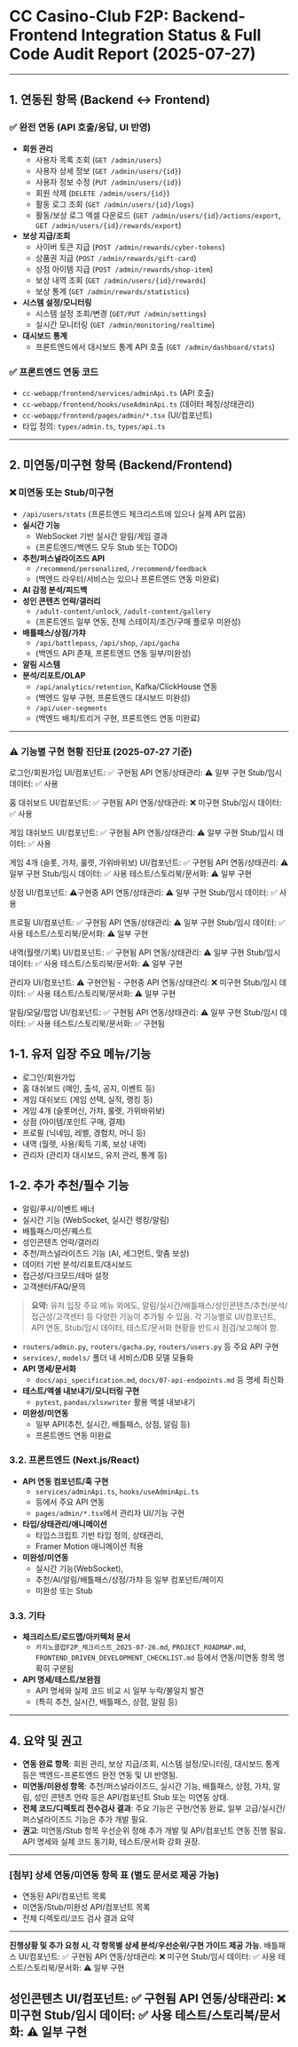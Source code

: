 # CC Casino-Club F2P: Backend-Frontend Integration Status & Full Code Audit Report (2025-07-27)

---

## 1. 연동된 항목 (Backend ↔ Frontend)

### ✅ 완전 연동 (API 호출/응답, UI 반영)
- **회원 관리**
  - 사용자 목록 조회 (`GET /admin/users`)
  - 사용자 상세 정보 (`GET /admin/users/{id}`)
  - 사용자 정보 수정 (`PUT /admin/users/{id}`)
  - 회원 삭제 (`DELETE /admin/users/{id}`)
  - 활동 로그 조회 (`GET /admin/users/{id}/logs`)
  - 활동/보상 로그 엑셀 다운로드 (`GET /admin/users/{id}/actions/export`, `GET /admin/users/{id}/rewards/export`)
- **보상 지급/조회**
  - 사이버 토큰 지급 (`POST /admin/rewards/cyber-tokens`)
  - 상품권 지급 (`POST /admin/rewards/gift-card`)
  - 상점 아이템 지급 (`POST /admin/rewards/shop-item`)
  - 보상 내역 조회 (`GET /admin/users/{id}/rewards`)
  - 보상 통계 (`GET /admin/rewards/statistics`)
- **시스템 설정/모니터링**
  - 시스템 설정 조회/변경 (`GET/PUT /admin/settings`)
  - 실시간 모니터링 (`GET /admin/monitoring/realtime`)
- **대시보드 통계**
  - 프론트엔드에서 대시보드 통계 API 호출 (`GET /admin/dashboard/stats`)

### ✅ 프론트엔드 연동 코드
- `cc-webapp/frontend/services/adminApi.ts` (API 호출)
- `cc-webapp/frontend/hooks/useAdminApi.ts` (데이터 페칭/상태관리)
- `cc-webapp/frontend/pages/admin/*.tsx` (UI/컴포넌트)
- 타입 정의: `types/admin.ts`, `types/api.ts`

---

## 2. 미연동/미구현 항목 (Backend/Frontend)

### ❌ 미연동 또는 Stub/미구현
  - `/api/users/stats` (프론트엔드 체크리스트에 있으나 실제 API 없음)
- **실시간 기능**
  - WebSocket 기반 실시간 알림/게임 결과 
  - (프론트엔드/백엔드 모두 Stub 또는 TODO)
- **추천/퍼스널라이즈드 API**
  - `/recommend/personalized`, `/recommend/feedback` 
  - (백엔드 라우터/서비스는 있으나 프론트엔드 연동 미완료)
- **AI 감정 분석/피드백**
- **성인 콘텐츠 언락/갤러리**
  - `/adult-content/unlock`, `/adult-content/gallery` 
  - (프론트엔드 일부 연동, 전체 스테이지/조건/구매 플로우 미완성)
- **배틀패스/상점/가챠**
  - `/api/battlepass`, `/api/shop`, `/api/gacha` 
  - (백엔드 API 존재, 프론트엔드 연동 일부/미완성)
- **알림 시스템**
- **분석/리포트/OLAP**
  - `/api/analytics/retention`, Kafka/ClickHouse 연동 
  - (백엔드 일부 구현, 프론트엔드 대시보드 미완성)
  - `/api/user-segments` 
  - (백엔드 배치/트리거 구현, 프론트엔드 연동 미완료)

---

### ⚠️ 기능별 구현 현황 진단표 (2025-07-27 기준)

로그인/회원가입
UI/컴포넌트: ✅ 구현됨
API 연동/상태관리: ⚠️ 일부 구현
Stub/임시 데이터: ✅ 사용


홈 대쉬보드
UI/컴포넌트: ✅ 구현됨
API 연동/상태관리: ❌ 미구현 
Stub/임시 데이터: ✅ 사용




게임 대쉬보드
UI/컴포넌트: ✅ 구현됨
API 연동/상태관리: ⚠️ 일부 구현
Stub/임시 데이터: ✅ 사용


게임 4개 (슬롯, 가챠, 룰렛, 가위바위보)
UI/컴포넌트: ✅ 구현됨
API 연동/상태관리: ⚠️ 일부 구현
Stub/임시 데이터: ✅ 사용
테스트/스토리북/문서화: ⚠️ 일부 구현

상점
UI/컴포넌트: ⚠️구현중
API 연동/상태관리: ⚠️ 일부 구현
Stub/임시 데이터: ✅ 사용

프로필
UI/컴포넌트: ✅ 구현됨
API 연동/상태관리: ⚠️ 일부 구현
Stub/임시 데이터: ✅ 사용
테스트/스토리북/문서화: ⚠️ 일부 구현

내역(월렛/기록)
UI/컴포넌트: ✅ 구현됨
API 연동/상태관리: ⚠️ 일부 구현
Stub/임시 데이터: ✅ 사용
테스트/스토리북/문서화: ⚠️ 일부 구현

관리자
UI/컴포넌트: ⚠️ 구현안됨 - 구현중 
API 연동/상태관리: ❌ 미구현
Stub/임시 데이터: ✅ 사용
테스트/스토리북/문서화: ⚠️ 일부 구현

알림/모달/팝업
UI/컴포넌트: ✅ 구현됨
API 연동/상태관리: ⚠️ 일부 구현
Stub/임시 데이터: ✅ 사용
테스트/스토리북/문서화: ✅ 구현됨



## 1-1. 유저 입장 주요 메뉴/기능

- 로그인/회원가입
- 홈 대쉬보드 (메인, 출석, 공지, 이벤트 등)
- 게임 대쉬보드 (게임 선택, 실적, 랭킹 등)
- 게임 4개 (슬롯머신, 가챠, 룰렛, 가위바위보)
- 상점 (아이템/포인트 구매, 결제)
- 프로필 (닉네임, 레벨, 경험치, 머니 등)
- 내역 (월렛, 사용/획득 기록, 보상 내역)
- 관리자 (관리자 대시보드, 유저 관리, 통계 등)

## 1-2. 추가 추천/필수 기능

- 알림/푸시/이벤트 배너
- 실시간 기능 (WebSocket, 실시간 랭킹/알림)
- 배틀패스/미션/퀘스트
- 성인콘텐츠 언락/갤러리
- 추천/퍼스널라이즈드 기능 (AI, 세그먼트, 맞춤 보상)
- 데이터 기반 분석/리포트/대시보드
- 접근성/다크모드/테마 설정
- 고객센터/FAQ/문의

> **요약:** 유저 입장 주요 메뉴 외에도, 알림/실시간/배틀패스/성인콘텐츠/추천/분석/접근성/고객센터 등 다양한 기능이 추가될 수 있음. 각 기능별로 UI/컴포넌트, API 연동, Stub/임시 데이터, 테스트/문서화 현황을 반드시 점검/보고해야 함.
> 
  - `routers/admin.py`, `routers/gacha.py`, `routers/users.py` 등 주요 API 구현
  - `services/`, `models/` 폴더 내 서비스/DB 모델 모듈화
- **API 명세/문서화**
  - `docs/api_specification.md`, `docs/07-api-endpoints.md` 
  등 명세 최신화
- **테스트/엑셀 내보내기/모니터링 구현**
  - `pytest`, `pandas/xlsxwriter` 활용 엑셀 내보내기
- **미완성/미연동**
  - 일부 API(추천, 실시간, 배틀패스, 상점, 알림 등) 
  - 프론트엔드 연동 미완료

### 3.2. 프론트엔드 (Next.js/React)
- **API 연동 컴포넌트/훅 구현**
  - `services/adminApi.ts`, `hooks/useAdminApi.ts` 
  - 등에서 주요 API 연동
  - `pages/admin/*.tsx`에서 관리자 UI/기능 구현
- **타입/상태관리/애니메이션**
  - 타입스크립트 기반 타입 정의, 상태관리, 
  - Framer Motion 애니메이션 적용
- **미완성/미연동**
  - 실시간 기능(WebSocket), 
  - 추천/AI/알림/배틀패스/상점/가챠 등 일부 컴포넌트/페이지 
  - 미완성 또는 Stub

### 3.3. 기타
- **체크리스트/로드맵/아키텍처 문서**
  - `카지노클럽F2P_체크리스트_2025-07-26.md`, `PROJECT_ROADMAP.md`, `FRONTEND_DRIVEN_DEVELOPMENT_CHECKLIST.md` 등에서 연동/미연동 항목 명확히 구분됨
- **API 명세/테스트/보완점**
  - API 명세와 실제 코드 비교 시 일부 누락/불일치 발견 
  - (특히 추천, 실시간, 배틀패스, 상점, 알림 등)

---

## 4. 요약 및 권고

- **연동 완료 항목**: 회원 관리, 보상 지급/조회, 시스템 설정/모니터링, 대시보드 통계 등은 백엔드-프론트엔드 완전 연동 및 UI 반영됨.
- **미연동/미완성 항목**: 추천/퍼스널라이즈드, 실시간 기능, 배틀패스, 상점, 가챠, 알림, 성인 콘텐츠 언락 등은 API/컴포넌트 Stub 또는 미연동 상태.
- **전체 코드/디렉토리 전수검사 결과**: 주요 기능은 구현/연동 완료, 일부 고급/실시간/퍼스널라이즈드 기능은 추가 개발 필요.
- **권고**: 미연동/Stub 항목 우선순위 정해 추가 개발 및 API/컴포넌트 연동 진행 필요. API 명세와 실제 코드 동기화, 테스트/문서화 강화 권장.

---

### [첨부] 상세 연동/미연동 항목 표 (별도 문서로 제공 가능)

- 연동된 API/컴포넌트 목록
- 미연동/Stub/미완성 API/컴포넌트 목록
- 전체 디렉토리/코드 검사 결과 요약

---

**진행상황 및 추가 요청 시, 각 항목별 상세 분석/우선순위/구현 가이드 제공 가능.**
배틀패스
UI/컴포넌트: ✅ 구현됨
API 연동/상태관리: ❌ 미구현
Stub/임시 데이터: ✅ 사용
테스트/스토리북/문서화: ⚠️ 일부 구현

성인콘텐츠
UI/컴포넌트: ✅ 구현됨
API 연동/상태관리: ❌ 미구현
Stub/임시 데이터: ✅ 사용
테스트/스토리북/문서화: ⚠️ 일부 구현
---